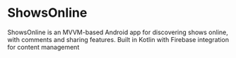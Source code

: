 # ShowsOnline
 ShowsOnline is an MVVM-based Android app for discovering shows online, with comments and sharing features. Built in Kotlin with Firebase integration for content management
